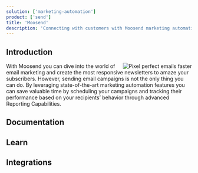 ```yaml
---
solution: ['marketing-automation']
product: ['send']
title: 'Moosend'
description: 'Connecting with customers with Moosend marketing automation'
---
```


## Introduction

<img src="/images/products/send/pixel-perfect-emails-faster.svg" alt="Pixel perfect emails faster" className="ml-4 inline w-1/3" align="right" />
With Moosend you can dive into the world of email marketing and create the most responsive newsletters to amaze your subscribers. However, sending email campaigns is not the only thing you can do. By leveraging state-of-the-art marketing automation features you can save valuable time by scheduling your campaigns and tracking their performance based on your recipients’ behavior through advanced Reporting Capabilities.

## Documentation

<Row columns={3}>
<Link title="Knowledge Base" link="https://moosend.com/help/" />
<Link title="Integrations" link="https://moosend.com/integrations/" />
<Link title="Documentation" link="https://moosendapp.docs.apiary.io/" />
</Row>

## Learn

<Row columns={2}>
<Link title="Moosend Academy" link="https://academy.moosend.com/" />
<Link title="How do I get started with Moosend" link="https://help.moosend.com/hc/en-us/articles/208076445-How-do-I-get-started-with-my-Moosend-account-" />
<Link title="Extra tools" link="https://moosend.com/resources/fancy-toolshed/" />
<Link title="Moosend blog" link="https://moosend.com/blog/" />
</Row>

## Integrations

<Row columns={2}>
<Link title="Integrating Sitecore Send with Sitecore Content Hub" link="/learn/integrations/send-ch" className="bg-theme-bg-alt" />
<Link title="Integrating Sitecore Send with Sitecore OrderCloud" link="/learn/integrations/send-oc" className="bg-theme-bg-alt" />
<Link title="Integrating Sitecore Send with Sitecore XM" link="/learn/integrations/send-xm" className="bg-theme-bg-alt" />
</Row>
